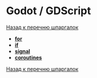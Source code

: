 # Godot / GDScript

[Назад к перечню шпаргалок][back]

- [**for**](for.md)
- [**if**](if.md)
- [**signal**](signal.md)
- [**coroutines**](coroutines.md)

[Назад к перечню шпаргалок][back]

[back]: <../.> "Назад к перечню шпаргалок"
